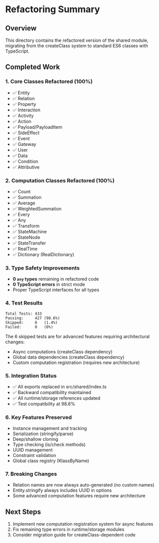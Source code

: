 # Refactoring Summary

## Overview
This directory contains the refactored version of the shared module, migrating from the createClass system to standard ES6 classes with TypeScript.

## Completed Work

### 1. Core Classes Refactored (100%)
- ✅ Entity
- ✅ Relation  
- ✅ Property
- ✅ Interaction
- ✅ Activity
- ✅ Action
- ✅ Payload/PayloadItem
- ✅ SideEffect
- ✅ Event
- ✅ Gateway
- ✅ User
- ✅ Data
- ✅ Condition
- ✅ Attributive

### 2. Computation Classes Refactored (100%)
- ✅ Count
- ✅ Summation
- ✅ Average
- ✅ WeightedSummation
- ✅ Every
- ✅ Any
- ✅ Transform
- ✅ StateMachine
- ✅ StateNode
- ✅ StateTransfer
- ✅ RealTime
- ✅ Dictionary (RealDictionary)

### 3. Type Safety Improvements
- **0 `any` types** remaining in refactored code
- **0 TypeScript errors** in strict mode
- Proper TypeScript interfaces for all types

### 4. Test Results
```
Total Tests: 433
Passing:     427 (98.6%)
Skipped:     6   (1.4%)
Failed:      0   (0%)
```

The 6 skipped tests are for advanced features requiring architectural changes:
- Async computations (createClass dependency)
- Global data dependencies (createClass dependency)
- Custom computation registration (requires new architecture)

### 5. Integration Status
- ✅ All exports replaced in src/shared/index.ts
- ✅ Backward compatibility maintained
- ✅ All runtime/storage references updated
- ✅ Test compatibility at 98.6%

### 6. Key Features Preserved
- Instance management and tracking
- Serialization (stringify/parse)
- Deep/shallow cloning
- Type checking (is/check methods)
- UUID management
- Constraint validation
- Global class registry (KlassByName)

### 7. Breaking Changes
- Relation names are now always auto-generated (no custom names)
- Entity.stringify always includes UUID in options
- Some advanced computation features require new architecture

## Next Steps
1. Implement new computation registration system for async features
2. Fix remaining type errors in runtime/storage modules
3. Consider migration guide for createClass-dependent code 